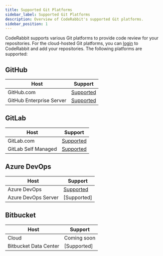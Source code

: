 ```yaml
---
title: Supported Git Platforms
sidebar_label: Supported Git Platforms
description: Overview of CodeRabbit's supported Git platforms.
sidebar_position: 1
---
```


CodeRabbit supports various Git platforms to provide code review for your repositories. For the cloud-hosted Git platforms, you can [login][login] to CodeRabbit and add your repositories. The following platforms are supported:

## GitHub

| Host                     | Support                            |
| ------------------------ | ---------------------------------- |
| GitHub.com               | [Supported][login]                 |
| GitHub Enterprise Server | [Supported](github-enterprise-server.md) |

## GitLab

| Host                | Support                            |
| ------------------- | ---------------------------------- |
| GitLab.com          | [Supported](gitlab-com.md)         |
| GitLab Self Managed | [Supported](self-hosted-gitlab.md) |

## Azure DevOps

| Host                | Support                            |
| ------------------- | ---------------------------------- |
| Azure DevOps        | [Supported](azure-devops.md)       |
| Azure DevOps Server | [Supported]                        |

## Bitbucket

| Host                  | Support     |
| --------------------- | ----------- |
| Cloud                 | Coming soon |
| Bitbucket Data Center | [Supported] |

[login]: https://app.coderabbit.ai/login
